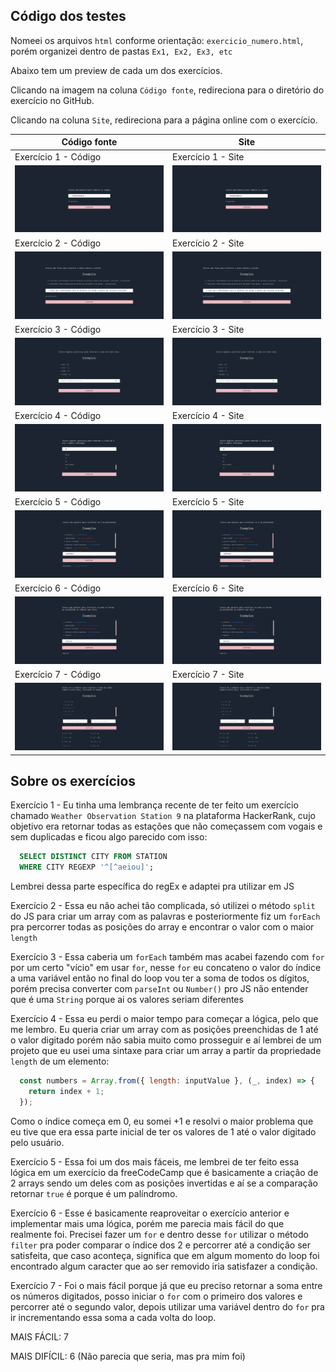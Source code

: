 ## Código dos testes

Nomeei os arquivos `html` conforme orientação: `exercicio_numero.html`, porém organizei dentro de pastas `Ex1, Ex2, Ex3, etc`

Abaixo tem um preview de cada um dos exercícios.

Clicando na imagem na coluna `Código fonte`, redireciona para o diretório do exercício no GitHub.

Clicando na coluna `Site`, redireciona para a página online com o exercício.


| Código fonte                                     | Site                                              |
| ------------------------------------------------ | ------------------------------------------------- |
| Exercício 1 - Código                             | Exercício 1 - Site                                |
| [![Preview][Ex1-preview]][Ex1-source]            | [![Preview][Ex1-preview]][Ex1-demo]               |
| Exercício 2 - Código                             | Exercício 2 - Site                                |
| [![Preview][Ex2-preview]][Ex2-source]            | [![Preview][Ex2-preview]][Ex2-demo]               |
| Exercício 3 - Código                             | Exercício 3 - Site                                |
| [![Preview][Ex3-preview]][Ex3-source]            | [![Preview][Ex3-preview]][Ex3-demo]               |
| Exercício 4 - Código                             | Exercício 4 - Site                                |
| [![Preview][Ex4-preview]][Ex4-source]            | [![Preview][Ex4-preview]][Ex4-demo]               |
| Exercício 5 - Código                             | Exercício 5 - Site                                |
| [![Preview][Ex5-preview]][Ex5-source]            | [![Preview][Ex5-preview]][Ex5-demo]               |
| Exercício 6 - Código                             | Exercício 6 - Site                                |
| [![Preview][Ex6-preview]][Ex6-source]            | [![Preview][Ex6-preview]][Ex6-demo]               |
| Exercício 7 - Código                             | Exercício 7 - Site                                |
| [![Preview][Ex7-preview]][Ex7-source]            | [![Preview][Ex7-preview]][Ex7-demo]               |



## Sobre os exercícios

Exercício 1 - Eu tinha uma lembrança recente de ter feito um exercício chamado `Weather Observation Station 9` na plataforma HackerRank, cujo objetivo era retornar todas as estações que não começassem com vogais e sem duplicadas e ficou algo parecido com isso:

```sql
  SELECT DISTINCT CITY FROM STATION
  WHERE CITY REGEXP '^[^aeiou]';
```

Lembrei dessa parte específica do regEx e adaptei pra utilizar em JS

Exercício 2 - Essa eu não achei tão complicada, só utilizei o método `split` do JS para criar um array com as palavras e posteriormente fiz um `forEach` pra percorrer todas as posições do array e encontrar o valor com o maior `length`

Exercício 3 - Essa caberia um `forEach` também mas acabei fazendo com `for` por um certo "vício" em usar `for`, nesse `for` eu concateno o valor do índice a uma variável então no final do loop vou ter a soma de todos os dígitos, porém precisa converter com `parseInt` ou `Number()` pro JS não entender que é uma `String` porque ai os valores seriam diferentes

Exercício 4 - Essa eu perdi o maior tempo para começar a lógica, pelo que me lembro. Eu queria criar um array com as posições preenchidas de 1 até o valor digitado porém não sabia muito como prosseguir e aí lembrei de um projeto que eu usei uma sintaxe para criar um array a partir da propriedade `length` de um elemento:

```js
  const numbers = Array.from({ length: inputValue }, (_, index) => {
    return index + 1;
  });
```

Como o índice começa em 0, eu somei +1 e resolvi o maior problema que eu tive que era essa parte inicial de ter os valores de 1 até o valor digitado pelo usuário.


Exercício 5 - Essa foi um dos mais fáceis, me lembrei de ter feito essa lógica em um exercício da freeCodeCamp que é basicamente a criação de 2 arrays sendo um deles com as posições invertidas e aí se a comparação retornar `true` é porque é um palíndromo.


Exercício 6 - Esse é basicamente reaproveitar o exercício anterior e implementar mais uma lógica, porém me parecia mais fácil do que realmente foi.
Precisei fazer um `for` e dentro desse `for` utilizar o método `filter` pra poder comparar o índice dos 2 e percorrer até a condição ser satisfeita, que caso aconteça, significa que em algum momento do loop foi encontrado algum caracter que ao ser removido iria satisfazer a condição.


Exercício 7 - Foi o mais fácil porque já que eu preciso retornar a soma entre os números digitados, posso iniciar o `for` com o primeiro dos valores e percorrer até o segundo valor, depois utilizar uma variável dentro do `for` pra ir incrementando essa soma a cada volta do loop.


MAIS FÁCIL: 7

MAIS DIFÍCIL: 6 (Não parecia que seria, mas pra mim foi)


<!-- Markdown -->

[Ex1-preview]: ./Ex1/public/preview.png
[Ex1-demo]: https://teste-siimp.vercel.app/Ex1/exercicio_1.html
[Ex1-source]: https://github.com/SilasRodrigues19/SIIMP/tree/main/Ex1


[Ex2-preview]: ./Ex2/public/preview.png
[Ex2-demo]: https://teste-siimp.vercel.app/Ex2/exercicio_2.html
[Ex2-source]: https://github.com/SilasRodrigues19/SIIMP/tree/main/Ex2


[Ex3-preview]: ./Ex3/public/preview.png
[Ex3-demo]: https://teste-siimp.vercel.app/Ex3/exercicio_3.html
[Ex3-source]: https://github.com/SilasRodrigues19/SIIMP/tree/main/Ex3


[Ex4-preview]: ./Ex4/public/preview.png
[Ex4-demo]: https://teste-siimp.vercel.app/Ex4/exercicio_4.html
[Ex4-source]: https://github.com/SilasRodrigues19/SIIMP/tree/main/Ex4


[Ex5-preview]: ./Ex5/public/preview.png
[Ex5-demo]: https://teste-siimp.vercel.app/Ex5/exercicio_5.html
[Ex5-source]: https://github.com/SilasRodrigues19/SIIMP/tree/main/Ex5


[Ex6-preview]: ./Ex6/public/preview.png
[Ex6-demo]: https://teste-siimp.vercel.app/Ex6/exercicio_6.html
[Ex6-source]: https://github.com/SilasRodrigues19/SIIMP/tree/main/Ex6


[Ex7-preview]: ./Ex7/public/preview.png
[Ex7-demo]: https://teste-siimp.vercel.app/Ex7/exercicio_7.html
[Ex7-source]: https://github.com/SilasRodrigues19/SIIMP/tree/main/Ex7